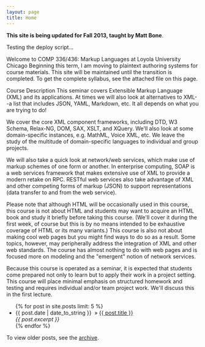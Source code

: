 ```yaml
---
layout: page
title: Home
---
```


**This site is being updated for Fall 2013, taught by Matt Bone**.

Testing the deploy script...

Welcome to COMP 336/436: Markup Languages at Loyola University Chicago
Beginning this term, I am moving to plaintext authoring systems for course materials. This site will be maintained until the transition is completed. To get the complete syllabus, see the attached file on this page.

Course Description
This seminar covers Extensible Markup Language (XML) and its applications. At times we will also look at alternatives to XML--a list that includes JSON, YAML, Markdown, etc. It all depends on what you are trying to do!

We cover the core XML component frameworks, including DTD, W3 Schema, Relax-NG, DOM, SAX, XSLT, and XQuery. We'll also look at some domain-specific instances, e.g. MathML, Voice XML, etc. We leave the study of the multitude of domain-specific languages to individual and group projects. 

We will also take a quick look at network/web services, which make use of markup schemes of one form or another. In enterprise computing, SOAP is a web services framework that makes extensive use of XML to provide a modern retake on RPC. RESTful web services also take advantage of XML and other competing forms of markup (JSON) to support representations (data transfer to and from the web service).

Please note that although HTML will be occasionally used in this course, this course is not about HTML and students may want to acquire an HTML book and study it briefly before taking this course. (We'll cover it during the first week, of course but this is by no means intended to be exhaustive coverage of HTML or its many variants.) This course is also not about making cool web pages but you might find ways to do so as a result. Some topics, however, may peripherally address the integration of XML and other web standards. The course has almost nothing to do with web pages and is focused more on modeling and the "emergent" notion of network services.

Because this course is operated as a seminar, it is expected that students come prepared not only to learn but to apply their work in a project setting. This course will place minimal emphasis on structured homework and testing and requires individual and/or team project work. We'll discuss this in the first lecture.

<ul class="posts">
  {% for post in site.posts limit: 5 %}
    <li>
            <span>{{ post.date | date_to_string }}&nbsp;</span> 
            &raquo; 
            <a href="{{ post.url }}">{{ post.title }}</a> <br/>
            <em>{{ post.excerpt }} </em>
            <br/>
    </li>
  {% endfor %}
</ul>

To view older posts, see the [archive](/archive.html).

